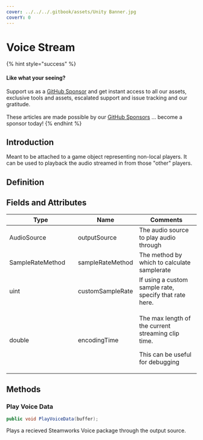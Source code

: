 ```yaml
---
cover: ../../../.gitbook/assets/Unity Banner.jpg
coverY: 0
---
```


# Voice Stream

{% hint style="success" %}
#### Like what your seeing?

Support us as a [GitHub Sponsor](../../../where-to-buy/become-a-sponsor.md) and get instant access to all our assets, exclusive tools and assets, escalated support and issue tracking and our gratitude.\
\
These articles are made possible by our [GitHub Sponsors](../../../where-to-buy/become-a-sponsor.md) ... become a sponsor today!
{% endhint %}

## &#x20;Introduction

Meant to be attached to a game object representing non-local players. It can be used to playback the audio streamed in from those "other" players.

## Definition

## Fields and Attributes

<table><thead><tr><th width="217.91333012691814">Type</th><th>Name</th><th width="316.8664058133036">Comments</th></tr></thead><tbody><tr><td>AudioSource</td><td>outputSource</td><td>The audio source to play audio through</td></tr><tr><td>SampleRateMethod</td><td>sampleRateMethod</td><td>The method by which to calculate samplerate</td></tr><tr><td>uint</td><td>customSampleRate</td><td>If using a custom sample rate, specify that rate here.</td></tr><tr><td>double</td><td>encodingTime</td><td><p>The max length of the current streaming clip time. </p><p></p><p>This can be useful for debugging</p></td></tr></tbody></table>

## Methods

### Play Voice Data

```csharp
public void PlayVoiceData(buffer);
```

Plays a recieved Steamworks Voice package through the output source.
